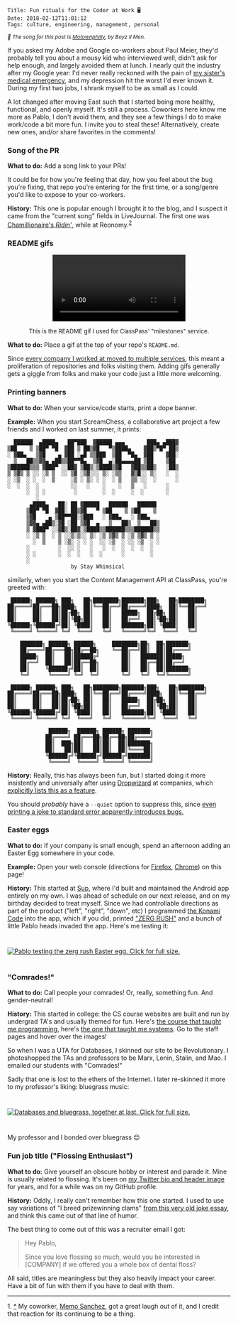     Title: Fun rituals for the Coder at Work 🖥
    Date: 2018-02-12T11:01:12
    Tags: culture, engineering, management, personal

<small>_🎵 The song for this post is [Motownphilly][12], by Boyz II Men._</small>

If you asked my Adobe and Google co-workers about Paul Meier, they'd probably
tell you about a mousy kid who interviewed well, didn't ask for help enough, and
largely avoided them at lunch. I nearly quit the industry after my Google year:
I'd never really reckoned with the pain of [my sister's medical emergency][13],
and my depression hit the worst I'd ever known it. During my first two jobs, I
shrank myself to be as small as I could.

A lot changed after moving East such that I started being more healthy,
functional, and openly myself. It's still a process. Coworkers here know me more
as Pablo, I don't avoid them, and they see a few things I do to make work/code
a bit more fun. I invite you to steal these! Alternatively, create new ones,
and/or share favorites in the comments!

<h3 id="song-of-the-pr">Song of the PR</h3>

**What to do:** Add a song link to your PRs!

It could be for how you're feeling that day, how you feel about the bug you're
fixing, that repo you're entering for the first time, or a song/genre you'd
like to expose to your co-workers.

**History:** This one is popular enough I brought it to the blog, and I suspect
it came from the "current song" fields in LiveJournal. The first one
was [Chamillionaire's _Ridin'_][1], while at Reonomy.<sup id="place2"><a href="#footnote2">2</a></sup>

<h3 id="readme-gifs">README gifs</h3>

<video autoplay="true" loop="true" src="/img/2018/2/milestones.mp4" style="margin: 5px auto; display: block"></video>
<p style="font-style: italics; font-size: small; text-align: center">This is the
README gif I used for ClassPass' "milestones" service.</p>

**What to do:** Place a gif at the top of your repo's `README.md`.

Since [every company I worked at moved to multiple services][3], this meant a
proliferation of repositories and folks visiting them. Adding gifs generally
gets a giggle from folks and make your code just a little more welcoming.

<h3 id="printing-banners">Printing banners</h3>

**What to do:** When your service/code starts, print a dope banner.

**Example:** When you start ScreamChess, a collaborative art project a few
friends and I worked on last summer, it prints:

```
  ██████  ▄████▄   ██▀███  ▓█████ ▄▄▄       ███▄ ▄███▓
▒██    ▒ ▒██▀ ▀█  ▓██ ▒ ██▒▓█   ▀▒████▄    ▓██▒▀█▀ ██▒
░ ▓██▄   ▒▓█    ▄ ▓██ ░▄█ ▒▒███  ▒██  ▀█▄  ▓██    ▓██░
  ▒   ██▒▒▓▓▄ ▄██▒▒██▀▀█▄  ▒▓█  ▄░██▄▄▄▄██ ▒██    ▒██ 
▒██████▒▒▒ ▓███▀ ░░██▓ ▒██▒░▒████▒▓█   ▓██▒▒██▒   ░██▒
▒ ▒▓▒ ▒ ░░ ░▒ ▒  ░░ ▒▓ ░▒▓░░░ ▒░ ░▒▒   ▓▒█░░ ▒░   ░  ░
░ ░▒  ░ ░  ░  ▒     ░▒ ░ ▒░ ░ ░  ░ ▒   ▒▒ ░░  ░      ░
░  ░  ░  ░          ░░   ░    ░    ░   ▒   ░      ░   
      ░  ░ ░         ░        ░  ░     ░  ░       ░   
         ░                                            
       ▄████▄   ██░ ██ ▓█████   ██████   ██████
      ▒██▀ ▀█  ▓██░ ██▒▓█   ▀ ▒██    ▒ ▒██    ▒
      ▒▓█    ▄ ▒██▀▀██░▒███   ░ ▓██▄   ░ ▓██▄
      ▒▓▓▄ ▄██▒░▓█ ░██ ▒▓█  ▄   ▒   ██▒  ▒   ██▒
      ▒ ▓███▀ ░░▓█▒░██▓░▒████▒▒██████▒▒▒██████▒▒
      ░ ░▒ ▒  ░ ▒ ░░▒░▒░░ ▒░ ░▒ ▒▓▒ ▒ ░▒ ▒▓▒ ▒ ░
        ░  ▒    ▒ ░▒░ ░ ░ ░  ░░ ░▒  ░ ░░ ░▒  ░ ░
      ░         ░  ░░ ░   ░   ░  ░  ░  ░  ░  ░
      ░ ░       ░  ░  ░   ░  ░      ░        ░
      ░
                    by Stay Whimsical
```

similarly, when you start the Content Management API at ClassPass, you're
greeted with:

```
 ██████╗ ██████╗ ███╗   ██╗████████╗███████╗███╗   ██╗████████╗
██╔════╝██╔═══██╗████╗  ██║╚══██╔══╝██╔════╝████╗  ██║╚══██╔══╝
██║     ██║   ██║██╔██╗ ██║   ██║   █████╗  ██╔██╗ ██║   ██║   
██║     ██║   ██║██║╚██╗██║   ██║   ██╔══╝  ██║╚██╗██║   ██║   
╚██████╗╚██████╔╝██║ ╚████║   ██║   ███████╗██║ ╚████║   ██║   
 ╚═════╝ ╚═════╝ ╚═╝  ╚═══╝   ╚═╝   ╚══════╝╚═╝  ╚═══╝   ╚═╝   
                                                               
    ███████╗ ██████╗ ██████╗     ████████╗██╗  ██╗███████╗         
    ██╔════╝██╔═══██╗██╔══██╗    ╚══██╔══╝██║  ██║██╔════╝         
    █████╗  ██║   ██║██████╔╝       ██║   ███████║█████╗           
    ██╔══╝  ██║   ██║██╔══██╗       ██║   ██╔══██║██╔══╝           
    ██║     ╚██████╔╝██║  ██║       ██║   ██║  ██║███████╗         
    ╚═╝      ╚═════╝ ╚═╝  ╚═╝       ╚═╝   ╚═╝  ╚═╝╚══════╝         
                                                               
 ██████╗ ██████╗ ███╗   ██╗████████╗███████╗███╗   ██╗████████╗
██╔════╝██╔═══██╗████╗  ██║╚══██╔══╝██╔════╝████╗  ██║╚══██╔══╝
██║     ██║   ██║██╔██╗ ██║   ██║   █████╗  ██╔██╗ ██║   ██║   
██║     ██║   ██║██║╚██╗██║   ██║   ██╔══╝  ██║╚██╗██║   ██║   
╚██████╗╚██████╔╝██║ ╚████║   ██║   ███████╗██║ ╚████║   ██║   
 ╚═════╝ ╚═════╝ ╚═╝  ╚═══╝   ╚═╝   ╚══════╝╚═╝  ╚═══╝   ╚═╝   
                                                               
             ██████╗  ██████╗ ██████╗ ███████╗                             
            ██╔════╝ ██╔═══██╗██╔══██╗██╔════╝                             
            ██║  ███╗██║   ██║██║  ██║███████╗                             
            ██║   ██║██║   ██║██║  ██║╚════██║                             
            ╚██████╔╝╚██████╔╝██████╔╝███████║                             
             ╚═════╝  ╚═════╝ ╚═════╝ ╚══════╝ 
```

**History:** Really, this has always been fun, but I started doing it more
insistently and universally after using [Dropwizard][5] at companies, which
[explicitly lists this as a feature][4].

You should _probably_ have a `--quiet` option to suppress this, since [even
printing a joke to standard error apparently introduces bugs.][6]

<h3 id="easter-eggs">Easter eggs</h3>

**What to do:** If your company is small enough, spend an afternoon adding an
Easter Egg somewhere in your code.

**Example:** Open your web console (directions for [Firefox][7], [Chrome][8]) on
this page!

**History:** This started at [Sup][11], where I'd built and maintained the Android
app entirely on my own. I was ahead of schedule on our next release, and on my
birthday decided to treat myself. Since we had controllable directions as part
of the product ("left", "right", "down", etc) I programmed [the Konami Code][9]
into the app, which if you did, printed ["ZERG RUSH"][10] and a bunch of little
Pablo heads invaded the app. Here's me testing it:

<div class="caption-img-block" style="margin: 25px auto">
<a href="/img/2018/2/zerg_rush.jpg" target="blank">
<img src="/img/2018/2/zerg_rush_THUMB.jpg" alt="Pablo testing the zerg rush Easter egg. Click for full size." style="margin: 15px auto;" />
</a>
</div>

<h3 id="comrades">"Comrades!"</h3>

**What to do:** Call people your comrades! Or, really, something fun. And
gender-neutral!

**History:** This started in college: the CS course websites are built and run
by undergrad TA's and usually themed for fun. Here's [the course that taught me
programming][17], here's [the one that taught me systems][18]. Go to the staff
pages and hover over the images!

So when I was a UTA for Databases, I skinned our site to be Revolutionary. I
photoshopped the TAs and professors to be Marx, Lenin, Stalin, and Mao. I
emailed our students with "Comrades!"

Sadly that one is lost to the ethers of the Internet. I later re-skinned it more
to my professor's liking: bluegrass music:

<div class="caption-img-block" style="margin: 25px auto">
<a href="/img/2018/2/bluegrass_databases.png" target="blank">
<img src="/img/2018/2/bluegrass_databases_THUMB.png" alt="Databases and bluegrass, together at last. Click for full size." style="margin: 15px auto;" />
</a>
</div>

My professor and I bonded over bluegrass 😊

<h3 id="fun-job-title-flossing-enthusiast">Fun job title ("Flossing Enthusiast")</h3>

**What to do:** Give yourself an obscure hobby or interest and parade it. Mine
is usually related to flossing. It's been on [my Twitter bio and header
image][15] for years, and for a while was on my GitHub profile.

**History:** Oddly, I really can't remember how this one started. I used to use
say variations of "I breed prizewinning clams" [from this very old joke
essay][14], and think this came out of that line of humor.

The best thing to come out of this was a recruiter email I got:

> Hey Pablo,
>
> Since you love flossing so much, would you be interested in [COMPANY] if we
> offered you a whole box of dental floss? 

All said, titles are meaningless but they also heavily impact your career. Have
a bit of fun with them if you have to deal with them.

---
<span id="footnote2">1.</span> <a href="#place2"><strong>^</strong></a>
My coworker, [Memo Sanchez][2], got a great laugh out of it, and I credit that
reaction for its continuing to be a thing.


   [1]: https://www.youtube.com/watch?v=CtwJvgPJ9xw
   [2]: https://angel.co/memosanchez
   [3]: /2018/01/services-monoliths-modularity.html
   [4]: http://www.dropwizard.io/1.2.2/docs/manual/core.html#banners
   [5]: http://dropwizard.io
   [6]: https://unix.stackexchange.com/questions/405783/why-does-man-print-gimme-gimme-gimme-at-0030
   [7]: https://developer.mozilla.org/en-US/docs/Tools/Web_Console/Opening_the_Web_Console
   [8]: https://developers.google.com/web/tools/chrome-devtools/console/#opening_the_console
   [9]: http://mentalfloss.com/article/56401/23-places-where-konami-code-lives
   [10]: http://knowyourmeme.com/memes/zerg-rush
   [11]: https://techcrunch.com/2014/08/07/sup-app/
   [12]: https://www.youtube.com/watch?v=Rciee-oQLoI
   [13]: http://www.cumc.columbia.edu/features/quick-diagnosis-rare-disease-leads-remarkable-recovery
   [14]: https://www-users.cs.york.ac.uk/susan/joke/essay.htm
   [15]: https://twitter.com/SrPablo
   [17]: http://cs.brown.edu/courses/cs015/
   [18]: http://cs.brown.edu/courses/cs031/
